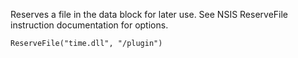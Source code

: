Reserves a file in the data block for later use. See NSIS ReserveFile instruction documentation for options.

    ReserveFile("time.dll", "/plugin")

